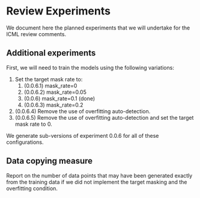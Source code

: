 # Review Experiments

We document here the planned experiments that we will undertake for the ICML review comments.

## Additional experiments

First, we will need to train the models using the following variations:
1. Set the target mask rate to:
   1. (0.0.6.1) mask_rate=0
   2. (0.0.6.2) mask_rate=0.05
   3. (0.0.6) mask_rate=0.1 (done)
   4. (0.0.6.3) mask_rate=0.2
2. (0.0.6.4) Remove the use of overfitting auto-detection.
3. (0.0.6.5) Remove the use of overfitting auto-detection and set the target mask rate to 0.

We generate sub-versions of experiment 0.0.6 for all of these configurations.

## Data copying measure

Report on the number of data points that may have been generated exactly from the training data if we did not implement the target masking and the overfitting condition.

